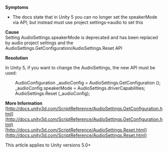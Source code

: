
        

**Symptoms** 

*   The docs state that in Unity 5 you can no longer set the speakerMode via API, but instead must use project settings->audio to set this

**Cause**   
Setting AudioSettings.speakerMode is deprecated and has been replaced by audio project settings and the AudioSettings.GetConfiguration/AudioSettings.Reset API

**Resolution** 

In Unity 5, if you want to change the AudioSettings, the new API must be used:

        AudioConfiguration _audioConfig = AudioSettings.GetConfiguration ();  
        _audioConfig.speakerMode = AudioSettings.driverCapabilities;  
        AudioSettings.Reset (_audioConfig);

**More Information**   
[http://docs.unity3d.com/ScriptReference/AudioSettings.GetConfiguration.html](http://docs.unity3d.com/ScriptReference/AudioSettings.GetConfiguration.html)  
[http://docs.unity3d.com/ScriptReference/AudioSettings.Reset.html](http://docs.unity3d.com/ScriptReference/AudioSettings.Reset.html)

This article applies to Unity versions 5.0+

      